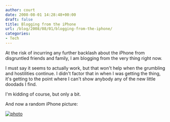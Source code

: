 ```yaml
---
author: court
date: 2008-08-01 14:28:48+00:00
draft: false
title: Blogging from the iPhone
url: /blog/2008/08/01/blogging-from-the-iphone/
categories:
- Tech
---
```


At the risk of incurring any further backlash about the iPhone from disgruntled friends and family, I am blogging from the very thing right now. 

I must say it seems to actually work, but that won't help when the grumbling and hostilities continue. I didn't factor that in when I was getting the thing, it's getting to the point where I can't show anybody any of the new little doodads I find. 

I'm kidding of course, but only a bit. 

And now a random iPhone picture:






[![photo](http://www.vallentyne.com/blog/wp-content/uploads/2008/08/p-640-480-e77ec488-e59f-4587-857a-ad8cab5ffbef.jpeg)
](http://www.vallentyne.com/blog/wp-content/uploads/2008/08/p-640-480-e77ec488-e59f-4587-857a-ad8cab5ffbef.jpeg)

